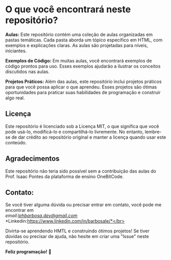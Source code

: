 # O que você encontrará neste repositório?
**Aulas:** Este repositório contém uma coleção de aulas organizadas em pastas temáticas. Cada pasta aborda um tópico específico em HTML, com exemplos e explicações claras. As aulas são projetadas para níveis, iniciantes.

**Exemplos de Código:** Em muitas aulas, você encontrará exemplos de código prontos para uso. Esses exemplos ajudarão a ilustrar os conceitos discutidos nas aulas.

**Projetos Práticos:** Além das aulas, este repositório inclui projetos práticos para que você possa aplicar o que aprendeu. Esses projetos são ótimas oportunidades para praticar suas habilidades de 
programação e construir algo real.

## Licença
Este repositório é licenciado sob a Licença MIT, o que significa que você pode usá-lo, modificá-lo e compartilhá-lo livremente. No entanto, 
lembre-se de dar crédito ao repositório original e manter a licença quando usar este conteúdo.

## Agradecimentos
Este repositório não teria sido possível sem a contribuição das aulas do Prof. Isaac Pontes da plataforma de ensino OneBitCode.

## Contato:
Se você tiver alguma dúvida ou precisar entrar em contato, você pode me encontrar em</br>
*email:lehbarbosa.dev@gmail.com*</br>
*Linkedin:https://www.linkedin.com/in/barbosale/*</br>

Divirta-se aprendendo HMTL e construindo ótimos projetos! Se tiver dúvidas ou precisar de ajuda, não hesite em criar uma "Issue" neste repositório.

**Feliz programação!** 🚀
